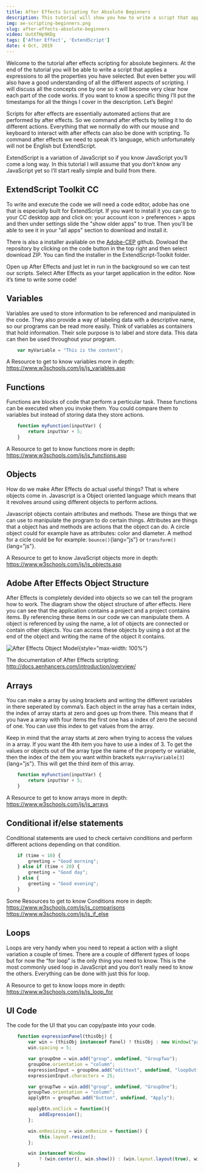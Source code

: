 ```yaml
---
title: After Effects Scripting for Absolute Beginners
description: This tutorial will show you how to write a script that applies a expressions to all the properties you have selected. But even better you will also have a good understanding of all the different aspects of scripting.
img: ae-scripting-beginners.png
slug: after-effects-absolute-beginners
video: UutXfHp9KDg
tags: ['After Effect', 'ExtendScript']
date: 4 Oct, 2019
---
```


Welcome to the tutorial after effects scripting for absolute beginners. At the end of the tutorial you will be able to write a script that applies a expressions to all the properties you have selected. But even better you will also have a good understanding of all the different aspects of scripting. I will discuss all the concepts one by one so it will become very clear how each part of the code works. If you want to know a specific thing I’ll put the timestamps for all the things I cover in the description. Let’s Begin!

Scripts for after effects are essentially automated actions that are performed by after effects. So we command after effects by telling it to do different actions. Everything that we normally do with our mouse and keyboard to interact with after effects can also be done with scripting. To command after effects we need to speak it’s language, which unfortunately will not be English but ExtendScript.

ExtendScript is a variation of JavaScript so if you know JavaScript you’ll come a long way. In this tutorial I will assume that you don’t know any JavaScript yet so I’ll start really simple and build from there.

## ExtendScript Toolkit CC

To write and execute the code we will need a code editor, adobe has one that is especially built for ExtendScript. If you want to install it you can go to your CC desktop app and click on: your account icon > preferences > apps and then under settings slide the "show older apps" to true. Then you'll be able to see it in your "all apps" section to download and install it.

There is also a installer avaliable on the [Adobe-CEP](https://github.com/Adobe-CEP/CEP-Resources "https://github.com/Adobe-CEP/CEP-Resources") github. Dowload the repository by clicking on the code button in the top right and then select download ZIP. You can find the installer in the ExtendScript-Toolkit folder.

Open up After Effects and just let in run in the background so we can test our scripts. Select After Effects as your target application in the editor. Now it’s time to write some code!

## Variables

Variables are used to store information to be referenced and manipulated in the code. They also provide a way of labeling data with a descriptive name, so our programs can be read more easily. Think of variables as containers that hold information. Their sole purpose is to label and store data. This data can then be used throughout your program.

```js
	var myVariable = "This is the content";
```

A Resource to get to know variables more in depth: <https://www.w3schools.com/js/js_variables.asp>

## Functions

Functions are blocks of code that perform a perticular task. These functions can be executed when you invoke them. You could compare them to variables but instead of storing data they store actions.

```js
	function myFunction(inputVar) {
		return inputVar + 5;
	}
```

A Resource to get to know functions more in depth: <https://www.w3schools.com/js/js_functions.asp>

## Objects

How do we make After Effects do actual useful things? That is where objects come in. Javascript is a Object oriented language which means that it revolves around using different objects to perform actions.

Javascript objects contain attributes and methods. These are things that we can use to manipulate the program to do certain things. Attributes are things that a object has and methods are actions that the object can do. A circle object could for example have as attributes: color and diameter. A method for a cicle could be for example: `bounce()`{lang="js"} or `transform()`{lang="js"}.

A Resource to get to know JavaScript objects more in depth: <https://www.w3schools.com/js/js_objects.asp>

## Adobe After Effects Object Structure

After Effects is completely devided into objects so we can tell the program how to work. The diagram show the object structure of after effects. Here you can see that the application contains a project and a project contains items. By referencing these items in our code we can manipulate them. A object is referenced by using the name, a lot of objects are connected or contain other objects. You can access these objects by using a dot at the end of the object and writing the name of the object it contains.

![After Effects Object Model](/img/ae-object-model.webp){style="max-width: 100%"}

The documentation of After Effects scripting: <http://docs.aenhancers.com/introduction/overview/>

## Arrays

You can make a array by using brackets and writing the different variables in there seperated by comma’s. Each object in the array has a certain index, the index of array starts at zero and goes up from there. This means that if you have a array with four items the first one has a index of zero the second of one. You can use this index to get values from the array.

Keep in mind that the array starts at zero when trying to access the values in a array. If you want the 4th item you have to use a index of 3. To get the values or objects out of the array type the name of the property or variable, then the index of the item you want within brackets `myArrayVariable[3]`{lang="js"}. This will get the third item of this array.

```js
	function myFunction(inputVar) {
		return inputVar + 5;
	}
```

A Resource to get to know arrays more in depth: <https://www.w3schools.com/js/js_arrays>

## Conditional if/else statements

Conditional statements are used to check certaivn conditions and perform different actions depending on that condition.

```js
	if (time < 10) {
		greeting = "Good morning";
	} else if (time < 20) {
		greeting = "Good day";
	} else {
		greeting = "Good evening";
	}
```
	
Some Resources to get to know Conditions more in depth:
<https://www.w3schools.com/js/js_comparisons>
<https://www.w3schools.com/js/js_if_else>

## Loops

Loops are very handy when you need to repeat a action with a slight variation a couple of times. There are a couple of different types of loops but for now the “for loop” is the only thing you need to know. This is the most commonly used loop in JavaScript and you don’t really need to know the others. Everything can be done with just this for loop.

A Resource to get to know loops more in depth: <https://www.w3schools.com/js/js_loop_for>

## UI Code

The code for the UI that you can copy/paste into your code.

```js
	function expressionPanel(thisObj) {
		var win = (thisObj instanceof Panel) ? thisObj : new Window("palette", "Expression Script", undefined);
		win.spacing = 5;

		var groupOne = win.add("group", undefined, "GroupTwo");
		groupOne.orientation = "column";
		expressionInput = groupOne.add("edittext", undefined, "loopOut();");
		expressionInput.characters = 25;

		var groupTwo = win.add("group", undefined, "GroupOne");
		groupTwo.orientation = "column";
		applyBtn = groupTwo.add("button", undefined, "Apply");

		applyBtn.onClick = function(){
			addExpression();
		};

		win.onResizing = win.onResize = function() {
			this.layout.resize();
		};

		win instanceof Window
			? (win.center(), win.show()) : (win.layout.layout(true), win.layout.resize());
	}
```